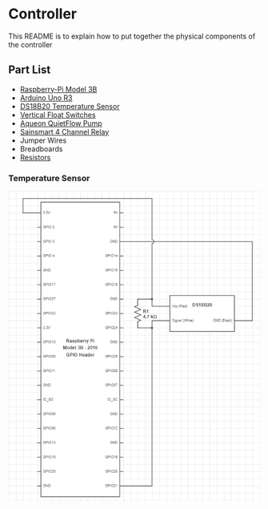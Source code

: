 # Controller
This README is to explain how to put together the physical components of the controller

## Part List
* [Raspberry-Pi Model 3B](https://www.amazon.com/gp/product/B01LPLPBS8/)
* [Arduino Uno R3](https://www.amazon.com/gp/product/B01EWOE0UU/)
* [DS18B20 Temperature Sensor](https://www.sparkfun.com/products/11050)
* [Vertical Float Switches](https://www.amazon.com/gp/product/B00FHAEBIA)
* [Aqueon QuietFlow Pump](https://www.amazon.com/gp/product/B008F40LFC)
* [Sainsmart 4 Channel Relay](https://www.amazon.com/gp/product/B0057OC5O8)
* Jumper Wires
* Breadboards
* [Resistors](https://www.amazon.com/gp/product/B016NXK6QK)

### Temperature Sensor
![DS18B20 Wiring Schematic](schematics/DS18B20_Schematic.png "DS18B20 Wiring Schematic")
